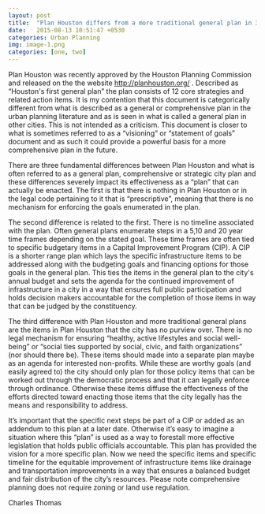 ```yaml
---
layout: post
title:  "Plan Houston differs from a more traditional general plan in 3 fundamental areas"
date:   2015-08-13 10:51:47 +0530
categories: Urban Planning
img: image-1.png
categories: [one, two]
---
```

Plan Houston was recently approved by the Houston Planning Commission and released on the the website http://planhouston.org/ . Described as “Houston's first general plan” the plan consists of 12 core strategies and related action items. It is my contention that this document is categorically different from what is described as a general or comprehensive plan in the urban planning literature and as is seen in what is called a general plan in other cities. This is not intended as a criticism. This document is closer to what is sometimes referred to as a “visioning” or “statement of goals” document and as such it could provide a powerful basis for a more comprehensive plan in the future.

There are three fundamental differences between Plan Houston and what is often referred to as a general plan, comprehensive or strategic city plan and these differences severely impact its effectiveness as a “plan” that can actually be enacted. The first is that there is nothing in Plan Houston or in the legal code pertaining to it that is “prescriptive”, meaning that there is no mechanism for enforcing the goals enumerated in the plan.

The second difference is related to the first. There is no timeline associated with the plan. Often general plans enumerate steps in a 5,10 and 20 year time frames depending on the stated goal. These time frames are often tied to specific budgetary items in a Capital Improvement Program (CIP). A CIP is a shorter range plan which lays the specific infrastructure items to be addressed along with the budgeting goals and financing options for those goals in the general plan. This ties the items in the general plan to the city's annual budget and sets the agenda for the continued improvement of infrastructure in a city in a way that ensures full public participation and holds decision makers accountable for the completion of those items in way that can be judged by the constituency.

The third difference with Plan Houston and more traditional general plans are the items in Plan Houston that the city has no purview over. There is no legal mechanism for ensuring “healthy, active lifestyles and social well-being” or “social ties supported by social, civic, and faith organizations” (nor should there be). These items should made into a separate plan maybe as an agenda for interested non-profits. While these are worthy goals (and easily agreed to) the city should only plan for those policy items that can be worked out through the democratic process and that it can legally enforce through ordinance. Otherwise these items diffuse the effectiveness of the efforts directed toward enacting those items that the city legally has the means and responsibility to address.

It’s important that the specific next steps be part of a CIP or added as an addendum to this plan at a later date. Otherwise it’s easy to imagine a situation where this “plan” is used as a way to forestall more effective legislation that holds public officials accountable. This plan has provided the vision for a more specific plan. Now we need the specific items and specific timeline for the equitable improvement of infrastructure items like drainage and transportation improvements in a way that ensures a balanced budget and fair distribution of the city’s resources. Please note comprehensive planning does not require zoning or land use regulation.

Charles Thomas
